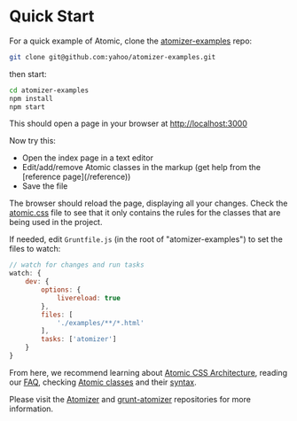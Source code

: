 # Quick Start

For a quick example of Atomic, clone the [atomizer-examples](https://github.com/yahoo/atomizer-examples) repo:

```bash
git clone git@github.com:yahoo/atomizer-examples.git
```

then start:

```bash
cd atomizer-examples
npm install
npm start
```

This should open a page in your browser at [http://localhost:3000](http://localhost:3000)

Now try this:

<ul class="ul-list">
    <li>Open the index page in a text editor</li>
    <li>Edit/add/remove Atomic classes in the markup (get help from the [reference page](/reference))</li>
    <li>Save the file</li>
</ul>

The browser should reload the page, displaying all your changes. Check the [atomic.css](http://localhost:3000/css/atomic.css) file to see that it only contains the rules for the classes that are being used in the project.

If needed, edit `Gruntfile.js` (in the root of &quot;atomizer-examples&quot;) to set the files to watch:

```javascript
// watch for changes and run tasks
watch: {
    dev: {
        options: {
            livereload: true
        },
        files: [
            './examples/**/*.html'
        ],
        tasks: ['atomizer']
    }
}
```

From here, we recommend learning about [Atomic CSS Architecture](/thinking-in-atomic.html), reading our [FAQ](http://localhost:3000/frequently-asked-questions.html), checking [Atomic classes](/guides/atomic-classes.html) and their [syntax](/guides/syntax.html).

Please visit the [Atomizer](https://github.com/yahoo/atomizer) and [grunt-atomizer](https://github.com/yahoo/grunt-atomizer) repositories for more information.
